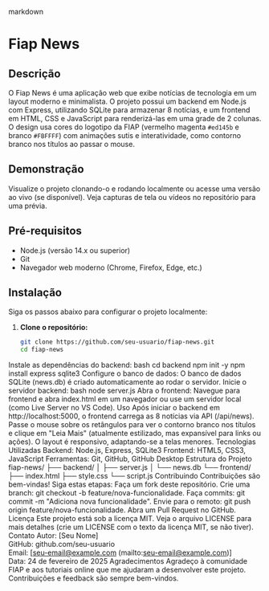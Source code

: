 markdown
# Fiap News

## Descrição
O Fiap News é uma aplicação web que exibe notícias de tecnologia em um layout moderno e minimalista. O projeto possui um backend em Node.js com Express, utilizando SQLite para armazenar 8 notícias, e um frontend em HTML, CSS e JavaScript para renderizá-las em uma grade de 2 colunas. O design usa cores do logotipo da FIAP (vermelho magenta `#ed145b` e branco `#FBFFFF`) com animações sutis e interatividade, como contorno branco nos títulos ao passar o mouse.

## Demonstração
Visualize o projeto clonando-o e rodando localmente ou acesse uma versão ao vivo (se disponível). Veja capturas de tela ou vídeos no repositório para uma prévia.

## Pré-requisitos
- Node.js (versão 14.x ou superior)
- Git
- Navegador web moderno (Chrome, Firefox, Edge, etc.)

## Instalação
Siga os passos abaixo para configurar o projeto localmente:

1. **Clone o repositório:**
   ```bash
   git clone https://github.com/seu-usuario/fiap-news.git
   cd fiap-news
Instale as dependências do backend:
bash
cd backend
npm init -y
npm install express sqlite3
Configure o banco de dados:
O banco de dados SQLite (news.db) é criado automaticamente ao rodar o servidor.
Inicie o servidor backend:
bash
node server.js
Abra o frontend:
Navegue para frontend e abra index.html em um navegador ou use um servidor local (como Live Server no VS Code).
Uso
Após iniciar o backend em http://localhost:5000, o frontend carrega as 8 notícias via API (/api/news).
Passe o mouse sobre os retângulos para ver o contorno branco nos títulos e clique em "Leia Mais" (atualmente estilizado, mas expansível para links ou ações).
O layout é responsivo, adaptando-se a telas menores.
Tecnologias Utilizadas
Backend: Node.js, Express, SQLite3
Frontend: HTML5, CSS3, JavaScript
Ferramentas: Git, GitHub, GitHub Desktop
Estrutura do Projeto
fiap-news/
├── backend/
│   ├── server.js
│   └── news.db
└── frontend/
    ├── index.html
    ├── style.css
    └── script.js
Contribuindo
Contribuições são bem-vindas! Siga estas etapas:
Faça um fork deste repositório.
Crie uma branch: git checkout -b feature/nova-funcionalidade.
Faça commits: git commit -m "Adiciona nova funcionalidade".
Envie para o remoto: git push origin feature/nova-funcionalidade.
Abra um Pull Request no GitHub.
Licença
Este projeto está sob a licença MIT. Veja o arquivo LICENSE para mais detalhes (crie um LICENSE com o texto da licença MIT, se não tiver).
Contato
Autor: [Seu Nome]  
GitHub: github.com/seu-usuario  
Email: [seu-email@example.com (mailto:seu-email@example.com)]  
Data: 24 de fevereiro de 2025
Agradecimentos
Agradeço à comunidade FIAP e aos tutoriais online que me ajudaram a desenvolver este projeto. Contribuições e feedback são sempre bem-vindos.
```